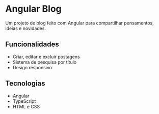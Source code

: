 # Angular Blog

Um projeto de blog feito com Angular para compartilhar pensamentos, ideias e novidades.

## Funcionalidades
- Criar, editar e excluir postagens
- Sistema de pesquisa por título
- Design responsivo

## Tecnologias
- Angular
- TypeScript
- HTML e CSS
